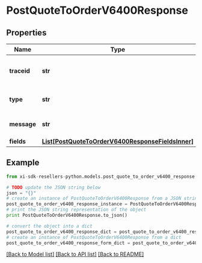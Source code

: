 # PostQuoteToOrderV6400Response


## Properties

Name | Type | Description | Notes
------------ | ------------- | ------------- | -------------
**traceid** | **str** | A unique trace id to identify the issue. | [optional] 
**type** | **str** | Type of the error message. | [optional] 
**message** | **str** | A detailed error message. | [optional] 
**fields** | [**List[PostQuoteToOrderV6400ResponseFieldsInner]**](PostQuoteToOrderV6400ResponseFieldsInner.md) |  | [optional] 

## Example

```python
from xi-sdk-resellers-python.models.post_quote_to_order_v6400_response import PostQuoteToOrderV6400Response

# TODO update the JSON string below
json = "{}"
# create an instance of PostQuoteToOrderV6400Response from a JSON string
post_quote_to_order_v6400_response_instance = PostQuoteToOrderV6400Response.from_json(json)
# print the JSON string representation of the object
print PostQuoteToOrderV6400Response.to_json()

# convert the object into a dict
post_quote_to_order_v6400_response_dict = post_quote_to_order_v6400_response_instance.to_dict()
# create an instance of PostQuoteToOrderV6400Response from a dict
post_quote_to_order_v6400_response_form_dict = post_quote_to_order_v6400_response.from_dict(post_quote_to_order_v6400_response_dict)
```
[[Back to Model list]](../README.md#documentation-for-models) [[Back to API list]](../README.md#documentation-for-api-endpoints) [[Back to README]](../README.md)


